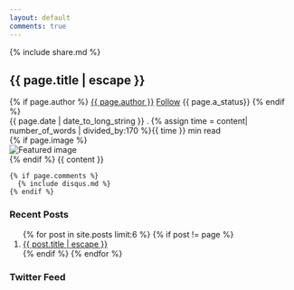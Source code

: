```yaml
---
layout: default
comments: true
---
```


<article class = 'flex post blog'>
  <div class = 'child strip'>
    <div class = 'tablet'>
      {% include share.md %}
    </div>
  </div>
  <div class = 'child tripple'>
    <div class="post-header">
      <div class = 'preview'>
        <div class = 'cover'>
          <h1 class="post-title" itemprop="name headline">{{ page.title | escape }}</h1>
          <div class = 'flex'>
            <div>
              <div class = 'author-info'>
                {% if page.author %}
                  <span itemprop="author" itemscope itemtype="http://schema.org/Person">
                    <span itemprop="name"><a href = '{{site.baseurl}}/author/'>{{ page.author }}</a></span>
                    <a class = 'connect' href = 'https://mobile.twitter.com/funweirdscience' target = '_blank'>Follow</a>
                  </span>
                  <span itemprop='author description' class = 'fade'>{{ page.a_status}}</span>
                {% endif %}
              </div>
              <time datetime="{{ page.date | date_to_xmlschema }}" itemprop="datePublished">
                <span class = 'duration fade'>
                {{ page.date | date_to_long_string }} .
                {% assign time = content| number_of_words | divided_by:170 %}{{ time }} min read
                </span>
              </time>
            </div>
          </div>
        </div>
      </div>
    </div>
    <div class="post-content" itemprop="articleBody">
      {% if page.image %}
        <div class = 'featured'>
          <img src = '{{site.baseurl}}/assets/posts/{{page.image}}' alt = 'Featured image'>
        </div>
      {% endif %}
      {{ content }}
    </div>

    {% if page.comments %}
      {% include disqus.md %}
    {% endif %}
  </div>
  <aside class = 'child trio'>
    <h3><span class = 'pretty'>Recent Posts</span></h3>
    <ol class="post-list">
      {% for post in site.posts limit:6 %}
      {% if post != page %}
        <li>
          <a class="post-link" href="{{ post.url | relative_url }}"><i class="icon icon-article mark" aria-hidden = 'true'></i>{{ post.title | escape }}</a>
        </li>
      {% endif %}
      {% endfor %}
    </ol>
    <h3><span class = 'pretty'>Twitter Feed</span></h3>
    <a class="twitter-timeline" href="https://twitter.com/funweirdscience" data-tweet-limit="2"></a>
    <script async src="//platform.twitter.com/widgets.js" charset="utf-8"></script>
  </aside>
</article>
